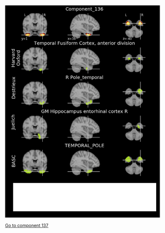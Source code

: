 


![136](preliminary/136.jpg "Component 136")

[Go to component 137](https://parietal-inria.github.io/MODL_atlas/512/137 "Component 137")